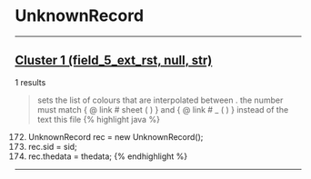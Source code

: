# UnknownRecord

***

## [Cluster 1 (field_5_ext_rst, null, str)](./1)
1 results
> sets the list of colours that are interpolated between . the number must match { @ link # sheet ( ) } and { @ link # _ ( ) } instead of the text this file 
{% highlight java %}
172. UnknownRecord rec = new UnknownRecord();
173. rec.sid = sid;
174. rec.thedata = thedata;
{% endhighlight %}

***

